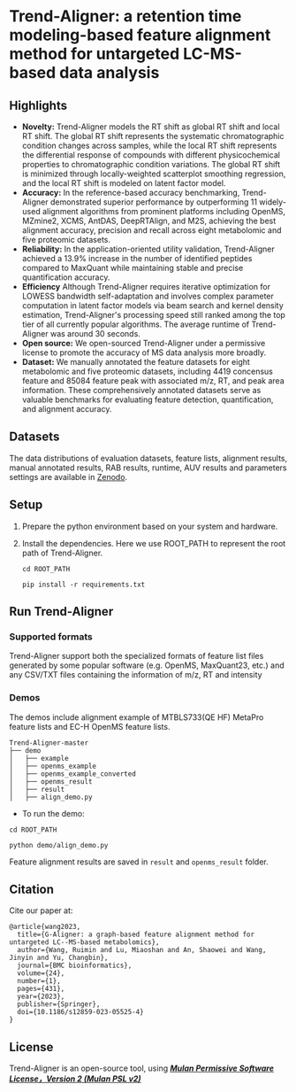 # Trend-Aligner: a retention time modeling-based feature alignment method for untargeted LC-MS-based data analysis


## Highlights
- **Novelty:** Trend-Aligner models the RT shift as global RT shift and local RT shift. The global RT shift represents the systematic chromatographic condition changes across samples, while the local RT shift represents the differential response of compounds with different physicochemical properties to chromatographic condition variations. The global RT shift is minimized through locally-weighted scatterplot smoothing regression, and the local RT shift is modeled on latent factor model. 
- **Accuracy:** In the reference-based accuracy benchmarking, Trend-Aligner demonstrated superior performance by outperforming 11 widely-used alignment algorithms from prominent platforms including OpenMS, MZmine2, XCMS, AntDAS, DeepRTAlign, and M2S, achieving the best alignment accuracy, precision and recall across eight metabolomic and five proteomic datasets.
- **Reliability:** In the application-oriented utility validation, Trend-Aligner achieved a 13.9% increase in the number of identified peptides compared to MaxQuant while maintaining stable and precise quantification accuracy. 
- **Efficiency** Although Trend-Aligner requires iterative optimization for LOWESS bandwidth self-adaptation and involves complex parameter computation in latent factor models via beam search and kernel density estimation, Trend-Aligner's processing speed still ranked among the top tier of all currently popular algorithms. The average runtime of Trend-Aligner was around 30 seconds.
- **Open source:** We open-sourced Trend-Aligner under a permissive license to promote the accuracy of MS data analysis more broadly.
- **Dataset:** We manually annotated the feature datasets for eight metabolomic and five proteomic datasets, including 4419 concensus feature and 85084 feature peak with associated m/z, RT, and peak area information. These comprehensively annotated datasets serve as valuable benchmarks for evaluating feature detection, quantification, and alignment accuracy.

## Datasets
The data distributions of evaluation datasets, feature lists, alignment results, manual annotated results, RAB results, runtime, AUV results and parameters settings are available in [Zenodo](https://doi.org/10.5281/zenodo.15054538).


## Setup
1. Prepare the python environment based on your system and hardware.
   
2. Install the dependencies. Here we use ROOT_PATH to represent the root path of Trend-Aligner.
   
    ```cd ROOT_PATH```
   
    ```pip install -r requirements.txt```



## Run Trend-Aligner

### Supported formats
Trend-Aligner support both the specialized formats of feature list files generated by some popular software (e.g. OpenMS, MaxQuant23, etc.) and any CSV/TXT files containing the information of m/z, RT and intensity

### Demos
The demos include alignment example of MTBLS733(QE HF) MetaPro feature lists and EC-H OpenMS feature lists.

```
Trend-Aligner-master
├── demo
│   ├── example
│   ├── openms_example
│   ├── openms_example_converted
│   ├── openms_result
│   ├── result
│   ├── align_demo.py
```


- To run the demo:

```cd ROOT_PATH```

```python demo/align_demo.py```

Feature alignment results are saved in ```result``` and ```openms_result``` folder.


## Citation

Cite our paper at:
```
@article{wang2023,
  title={G-Aligner: a graph-based feature alignment method for untargeted LC--MS-based metabolomics},
  author={Wang, Ruimin and Lu, Miaoshan and An, Shaowei and Wang, Jinyin and Yu, Changbin},
  journal={BMC bioinformatics},
  volume={24},
  number={1},
  pages={431},
  year={2023},
  publisher={Springer},
  doi={10.1186/s12859-023-05525-4}
}
```

## License

Trend-Aligner is an open-source tool, using [***Mulan Permissive Software License，Version 2 (Mulan PSL v2)***](http://license.coscl.org.cn/MulanPSL2)

